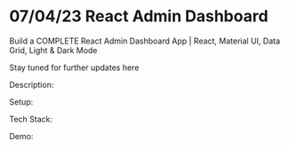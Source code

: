 # 07/04/23 React Admin Dashboard

Build a COMPLETE React Admin Dashboard App | React, Material UI, Data Grid, Light & Dark Mode

Stay tuned for further updates here

Description:

Setup:

Tech Stack:

Demo:

